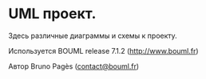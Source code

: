 
# UML проект.

Здесь различные диаграммы и схемы к проекту.

Используется BOUML release 7.1.2 (http://www.bouml.fr)

Автор Bruno Pagès (contact@bouml.fr)